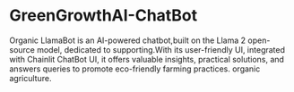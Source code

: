 # GreenGrowthAI-ChatBot
Organic LlamaBot is an AI-powered chatbot,built on the Llama 2 open-source model, dedicated to supporting.With its user-friendly UI, integrated with Chainlit ChatBot UI, it offers valuable insights, practical solutions, and answers queries to promote eco-friendly farming practices. organic agriculture.
